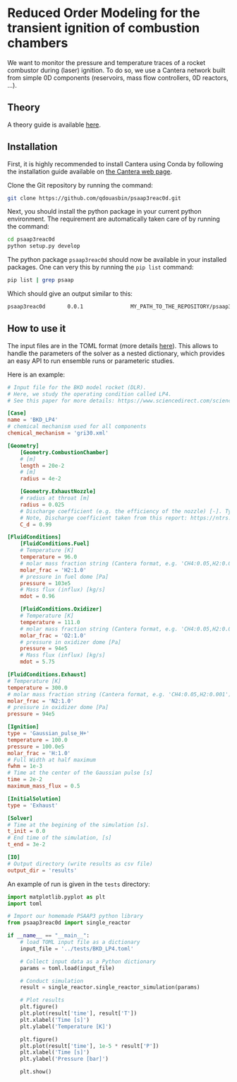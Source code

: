 # Reduced Order Modeling for the transient ignition of combustion chambers

We want to monitor the pressure and temperature traces of a rocket combustor during (laser) ignition.
To do so, we use a Cantera network built from simple 0D components (reservoirs, mass flow controllers, 0D reactors, ...).

## Theory

A theory guide is available [here](https://cantera.org/science/reactors.html).

## Installation

First, it is highly recommended to install Cantera using Conda by following the installation guide available on [the Cantera web page](https://cantera.org/install/conda-install.html).

Clone the Git repository by running the command:

```bash
git clone https://github.com/qdouasbin/psaap3reac0d.git
```

Next, you should install the python package in your current python environment. The requirement are automatically taken care of by running the command:

```bash 
cd psaap3reac0d
python setup.py develop
```

The python package `psaap3reac0d` should now be available in your installed packages. One can very this by running the `pip list` command:

```bash
pip list | grep psaap
```
Which should give an output similar to this:
```bash
psaap3reac0d       0.0.1               MY_PATH_TO_THE_REPOSITORY/psaap3reac0d
```


## How to use it

The input files are in the TOML format (more details [here](https://github.com/toml-lang/toml)). 
This allows to handle the parameters of the solver as a nested dictionary, which provides an easy API 
to run ensemble runs or parameteric studies.


Here is an example:

```TOML
# Input file for the BKD model rocket (DLR).
# Here, we study the operating condition called LP4.
# See this paper for more details: https://www.sciencedirect.com/science/article/pii/S1540748916301006 

[Case]
name = 'BKD_LP4'
# chemical mechanism used for all components
chemical_mechanism = 'gri30.xml'

[Geometry]
    [Geometry.CombustionChamber]
    # [m]
    length = 20e-2
    # [m]
    radius = 4e-2

    [Geometry.ExhaustNozzle]
    # radius at throat [m]
    radius = 0.025
    # Discharge coefficient (e.g. the efficiency of the nozzle) [-]. Typically, C_d belongs to [0.95, 1]
    # Note, Discharge coefficient taken from this report: https://ntrs.nasa.gov/archive/nasa/casi.ntrs.nasa.gov/19750006921.pdf
    C_d = 0.99

[FluidConditions]
    [FluidConditions.Fuel]
    # Temperature [K]
    temperature = 96.0
    # molar mass fraction string (Cantera format, e.g. 'CH4:0.05,H2:0.001'),
    molar_frac = 'H2:1.0'
    # pressure in fuel dome [Pa]
    pressure = 103e5
    # Mass flux (influx) [kg/s]
    mdot = 0.96

    [FluidConditions.Oxidizer]
    # Temperature [K]
    temperature = 111.0
    # molar mass fraction string (Cantera format, e.g. 'CH4:0.05,H2:0.001'),
    molar_frac = 'O2:1.0'
    # pressure in oxidizer dome [Pa]
    pressure = 94e5
    # Mass flux (influx) [kg/s]
    mdot = 5.75

[FluidConditions.Exhaust]
# Temperature [K]
temperature = 300.0
# molar mass fraction string (Cantera format, e.g. 'CH4:0.05,H2:0.001'),
molar_frac = 'N2:1.0'
# pressure in oxidizer dome [Pa]
pressure = 94e5

[Ignition]
type = 'Gaussian_pulse_H+'
temperature = 100.0
pressure = 100.0e5
molar_frac = 'H:1.0'
# Full Width at half maximum
fwhm = 1e-3
# Time at the center of the Gaussian pulse [s]
time = 2e-2
maximum_mass_flux = 0.5

[InitialSolution]
type = 'Exhaust'

[Solver]
# Time at the begining of the simulation [s].
t_init = 0.0
# End time of the simulation, [s]
t_end = 3e-2

[IO]
# Output directory (write results as csv file)
output_dir = 'results'
```

An example of run is given in the `tests` directory:

```python
import matplotlib.pyplot as plt
import toml

# Import our homemade PSAAP3 python library
from psaap3reac0d import single_reactor

if __name__ == "__main__":
    # load TOML input file as a dictionary
    input_file = '../tests/BKD_LP4.toml'

    # Collect input data as a Python dictionary
    params = toml.load(input_file)

    # Conduct simulation
    result = single_reactor.single_reactor_simulation(params)

    # Plot results
    plt.figure()
    plt.plot(result['time'], result['T'])
    plt.xlabel('Time [s]')
    plt.ylabel('Temperature [K]')

    plt.figure()
    plt.plot(result['time'], 1e-5 * result['P'])
    plt.xlabel('Time [s]')
    plt.ylabel('Pressure [bar]')

    plt.show()
```

